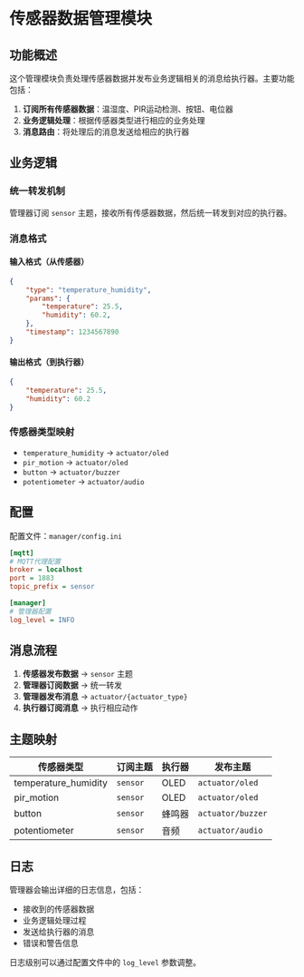 # 传感器数据管理模块

## 功能概述

这个管理模块负责处理传感器数据并发布业务逻辑相关的消息给执行器。主要功能包括：

1. **订阅所有传感器数据**：温湿度、PIR运动检测、按钮、电位器
2. **业务逻辑处理**：根据传感器类型进行相应的业务处理
3. **消息路由**：将处理后的消息发送给相应的执行器

## 业务逻辑

### 统一转发机制
管理器订阅 `sensor` 主题，接收所有传感器数据，然后统一转发到对应的执行器。

### 消息格式

#### 输入格式（从传感器）
```json
{
    "type": "temperature_humidity",
    "params": {
        "temperature": 25.5,
        "humidity": 60.2,
    },
    "timestamp": 1234567890
}
```

#### 输出格式（到执行器）
```json
{
    "temperature": 25.5,
    "humidity": 60.2
}
```

### 传感器类型映射
- `temperature_humidity` → `actuator/oled`
- `pir_motion` → `actuator/oled`
- `button` → `actuator/buzzer`
- `potentiometer` → `actuator/audio`


## 配置

配置文件：`manager/config.ini`

```ini
[mqtt]
# MQTT代理配置
broker = localhost
port = 1883
topic_prefix = sensor

[manager]
# 管理器配置
log_level = INFO
```

## 消息流程

1. **传感器发布数据** → `sensor` 主题
2. **管理器订阅数据** → 统一转发
3. **管理器发布消息** → `actuator/{actuator_type}`
4. **执行器订阅消息** → 执行相应动作

## 主题映射

| 传感器类型 | 订阅主题 | 执行器 | 发布主题 |
|------------|----------|--------|----------|
| temperature_humidity | `sensor` | OLED | `actuator/oled` |
| pir_motion | `sensor` | OLED | `actuator/oled` |
| button | `sensor` | 蜂鸣器 | `actuator/buzzer` |
| potentiometer | `sensor` | 音频 | `actuator/audio` |

## 日志

管理器会输出详细的日志信息，包括：
- 接收到的传感器数据
- 业务逻辑处理过程
- 发送给执行器的消息
- 错误和警告信息

日志级别可以通过配置文件中的 `log_level` 参数调整。 